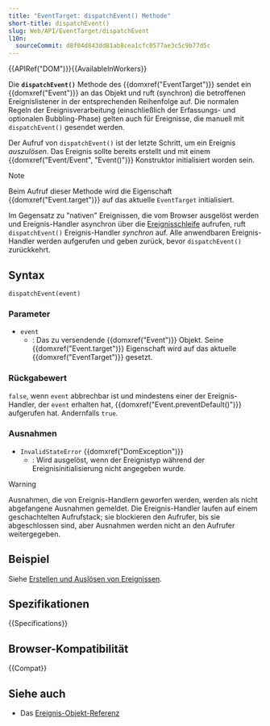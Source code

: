 ```yaml
---
title: "EventTarget: dispatchEvent() Methode"
short-title: dispatchEvent()
slug: Web/API/EventTarget/dispatchEvent
l10n:
  sourceCommit: d8f04d843dd81ab8cea1cfc0577ae3c5c9b77d5c
---
```


{{APIRef("DOM")}}{{AvailableInWorkers}}

Die **`dispatchEvent()`** Methode des {{domxref("EventTarget")}} sendet ein {{domxref("Event")}} an das Objekt und ruft (synchron) die betroffenen Ereignislistener in der entsprechenden Reihenfolge auf. Die normalen Regeln der Ereignisverarbeitung (einschließlich der Erfassungs- und optionalen Bubbling-Phase) gelten auch für Ereignisse, die manuell mit `dispatchEvent()` gesendet werden.

Der Aufruf von `dispatchEvent()` ist der letzte Schritt, um ein Ereignis _auszulösen_. Das Ereignis sollte bereits erstellt und mit einem {{domxref("Event/Event", "Event()")}} Konstruktor initialisiert worden sein.

> [!NOTE]
> Beim Aufruf dieser Methode wird die Eigenschaft {{domxref("Event.target")}} auf das aktuelle `EventTarget` initialisiert.

Im Gegensatz zu "nativen" Ereignissen, die vom Browser ausgelöst werden und Ereignis-Handler asynchron über die [Ereignisschleife](/de/docs/Web/JavaScript/Event_loop) aufrufen, ruft `dispatchEvent()` Ereignis-Handler _synchron_ auf. Alle anwendbaren Ereignis-Handler werden aufgerufen und geben zurück, bevor `dispatchEvent()` zurückkehrt.

## Syntax

```js-nolint
dispatchEvent(event)
```

### Parameter

- `event`
  - : Das zu versendende {{domxref("Event")}} Objekt. Seine {{domxref("Event.target")}} Eigenschaft wird auf das aktuelle {{domxref("EventTarget")}} gesetzt.

### Rückgabewert

`false`, wenn `event` abbrechbar ist und mindestens einer der Ereignis-Handler, der `event` erhalten hat, {{domxref("Event.preventDefault()")}} aufgerufen hat. Andernfalls `true`.

### Ausnahmen

- `InvalidStateError` {{domxref("DomException")}}
  - : Wird ausgelöst, wenn der Ereignistyp während der Ereignisinitialisierung nicht angegeben wurde.

> [!WARNING]
> Ausnahmen, die von Ereignis-Handlern geworfen werden, werden als nicht abgefangene Ausnahmen gemeldet. Die Ereignis-Handler laufen auf einem geschachtelten Aufrufstack; sie blockieren den Aufrufer, bis sie abgeschlossen sind, aber Ausnahmen werden nicht an den Aufrufer weitergegeben.

## Beispiel

Siehe [Erstellen und Auslösen von Ereignissen](/de/docs/Web/Events/Creating_and_triggering_events).

## Spezifikationen

{{Specifications}}

## Browser-Kompatibilität

{{Compat}}

## Siehe auch

- Das [Ereignis-Objekt-Referenz](/de/docs/Web/API/Event)
